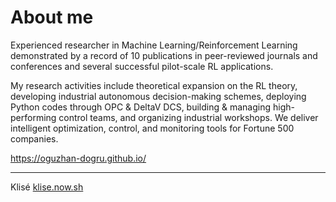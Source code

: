 # About me


Experienced researcher in Machine Learning/Reinforcement Learning demonstrated by a record of 10 publications in peer-reviewed journals and conferences and several successful pilot-scale RL applications. 

My research activities include theoretical expansion on the RL theory, developing industrial autonomous decision-making schemes, deploying Python codes through OPC & DeltaV DCS, building & managing high-performing control teams, and organizing industrial workshops. We deliver intelligent optimization, control, and monitoring tools for Fortune 500 companies.



<a href="https://oguzhan-dogru.github.io/" target="_blank" rel="noopener">https://oguzhan-dogru.github.io/</a>







-------------
Klisé <a href="https://klise.now.sh" target="_blank" rel="noopener">klise.now.sh</a>
